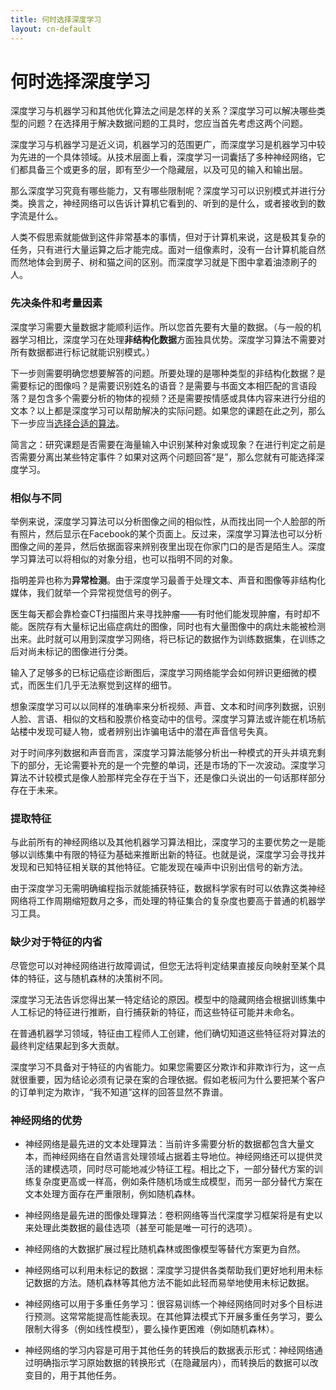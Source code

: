 ```yaml
---
title: 何时选择深度学习
layout: cn-default
---
```


# 何时选择深度学习

深度学习与机器学习和其他优化算法之间是怎样的关系？深度学习可以解决哪些类型的问题？在选择用于解决数据问题的工具时，您应当首先考虑这两个问题。 

深度学习与机器学习是近义词，机器学习的范围更广，而深度学习是机器学习中较为先进的一个具体领域。从技术层面上看，深度学习一词囊括了多种神经网络，它们都具备三个或更多的层，即有至少一个隐藏层，以及可见的输入和输出层。 

那么深度学习究竟有哪些能力，又有哪些限制呢？深度学习可以识别模式并进行分类。换言之，神经网络可以告诉计算机它看到的、听到的是什么，或者接收到的数字流是什么。

人类不假思索就能做到这件非常基本的事情，但对于计算机来说，这是极其复杂的任务，只有进行大量运算之后才能完成。面对一组像素时，没有一台计算机能自然而然地体会到房子、树和猫之间的区别。而深度学习就是下图中拿着油漆刷子的人。

### 先决条件和考量因素

深度学习需要大量数据才能顺利运作。所以您首先要有大量的数据。（与一般的机器学习相比，深度学习在处理**非结构化数据**方面独具优势。深度学习算法不需要对所有数据都进行标记就能识别模式。）

下一步则需要明确您想要解答的问题。所要处理的是哪种类型的非结构化数据？是需要标记的图像吗？是需要识别姓名的语音？是需要与书面文本相匹配的言语段落？是包含多个需要分析的物体的视频？还是需要按情感或具体内容来进行分组的文本？以上都是深度学习可以帮助解决的实际问题。如果您的课题在此之列，那么下一步应当[选择合适的算法](./neuralnetworktable.html)。 

简言之：研究课题是否需要在海量输入中识别某种对象或现象？在进行判定之前是否需要分离出某些特定事件？如果对这两个问题回答“是”，那么您就有可能选择深度学习。 

### 相似与不同

举例来说，深度学习算法可以分析图像之间的相似性，从而找出同一个人脸部的所有照片，然后显示在Facebook的某个页面上。反过来，深度学习算法也可以分析图像之间的差异，然后依据面容来辨别夜里出现在你家门口的是否是陌生人。深度学习算法可以将相似的对象分组，也可以指明不同的对象。

指明差异也称为**异常检测**。由于深度学习最善于处理文本、声音和图像等非结构化媒体，我们就举一个异常视觉信号的例子。 

医生每天都会靠检查CT扫描图片来寻找肿瘤——有时他们能发现肿瘤，有时却不能。医院存有大量标记出癌症病灶的图像，同时也有大量图像中的病灶未能被检测出来。此时就可以用到深度学习网络，将已标记的数据作为训练数据集，在训练之后对尚未标记的图像进行分类。 

输入了足够多的已标记癌症诊断图后，深度学习网络能学会如何辨识更细微的模式，而医生们几乎无法察觉到这样的细节。 

想象深度学习可以以同样的准确率来分析视频、声音、文本和时间序列数据，识别人脸、言语、相似的文档和股票价格变动中的信号。深度学习算法或许能在机场航站楼中发现可疑人物，或者辨别出诈骗电话中的潜在声音信号失真。

对于时间序列数据和声音而言，深度学习算法能够分析出一种模式的开头并填充剩下的部分，无论需要补充的是一个完整的单词，还是市场的下一次波动。深度学习算法不计较模式是像人脸那样完全存在于当下，还是像口头说出的一句话那样部分存在于未来。 

### 提取特征

与此前所有的神经网络以及其他机器学习算法相比，深度学习的主要优势之一是能够以训练集中有限的特征为基础来推断出新的特征。也就是说，深度学习会寻找并发现和已知特征相关联的其他特征。它能发现在噪声中识别出信号的新方法。 

由于深度学习无需明确编程指示就能捕获特征，数据科学家有时可以依靠这类神经网络将工作周期缩短数月之多，而处理的特征集合的复杂度也要高于普通的机器学习工具。 

### 缺少对于特征的内省

尽管您可以对神经网络进行故障调试，但您无法将判定结果直接反向映射至某个具体的特征，这与随机森林的决策树不同。 

深度学习无法告诉您得出某一特定结论的原因。模型中的隐藏网络会根据训练集中人工标记的特征进行推断，自行捕获新的特征，而这些特征可能并未命名。 

在普通机器学习领域，特征由工程师人工创建，他们确切知道这些特征将对算法的最终判定结果起到多大贡献。 

深度学习不具备对于特征的内省能力。如果您需要区分欺诈和非欺诈行为，这一点就很重要，因为结论必须有记录在案的合理依据。假如老板问为什么要把某个客户的订单判定为欺诈，“我不知道”这样的回答显然不靠谱。

### 神经网络的优势

* 神经网络是最先进的文本处理算法：当前许多需要分析的数据都包含大量文本，而神经网络在自然语言处理领域占据着主导地位。神经网络还可以提供灵活的建模选项，同时尽可能地减少特征工程。相比之下，一部分替代方案的训练复杂度更高或一样高，例如条件随机场或生成模型，而另一部分替代方案在文本处理方面存在严重限制，例如随机森林。

* 神经网络是最先进的图像处理算法：卷积网络等当代深度学习框架将是有史以来处理此类数据的最佳选项（甚至可能是唯一可行的选项）。 

* 神经网络的大数据扩展过程比随机森林或图像模型等替代方案更为自然。

* 神经网络可以利用未标记的数据：深度学习提供各类帮助我们更好地利用未标记数据的方法。随机森林等其他方法不能如此轻而易举地使用未标记数据。

* 神经网络可以用于多重任务学习：很容易训练一个神经网络同时对多个目标进行预测。这常常能提高性能表现。在其他算法模式下开展多重任务学习，要么限制大得多（例如线性模型），要么操作更困难（例如随机森林）。

* 神经网络的学习内容是可用于其他任务的转换后的数据表示形式：神经网络通过明确指示学习原始数据的转换形式（在隐藏层内），而转换后的数据可以改变目的，用于其他任务。
